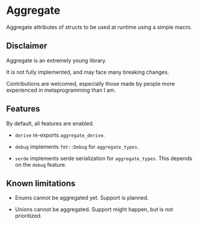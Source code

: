 # Aggregate

Aggregate attributes of structs to be used at runtime using a simple macro.

## Disclaimer

Aggregate is an extremely young library.

It is not fully implemented, and may face many breaking changes.

Contributions are welcomed, especially those made by people more experienced
in metaprogramming than I am.

## Features

By default, all features are enabled.

- `derive` re-exports `aggregate_derive`.

- `debug` implements `fmt::Debug` for `aggregate_types`.

- `serde` implements serde serialization for `aggregate_types`.
  This depends on the `debug` feature.

## Known limitations

- Enums cannot be aggregated yet. Support is planned.

- Unions cannot be aggregated. Support might happen, but is not prioritized.
